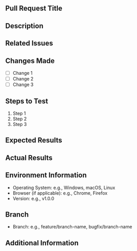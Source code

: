 ## Pull Request Title
<!-- Please provide a brief title for your PR -->

## Description
<!-- Please provide a brief description of the changes made, including the purpose and background of the changes. -->

## Related Issues
<!-- Please reference any related issues, e.g., `Fixes #123` or `Related to #456`. -->

## Changes Made
<!-- List the main changes you have made -->
- [ ] Change 1
- [ ] Change 2
- [ ] Change 3

## Steps to Test
<!-- Please provide detailed steps to test these changes -->
1. Step 1
2. Step 2
3. Step 3

## Expected Results
<!-- Describe what you expect to see after testing -->

## Actual Results
<!-- Describe what actually happens, especially if it differs from the expected results -->

## Environment Information
<!-- Provide the following information -->
- Operating System: e.g., Windows, macOS, Linux
- Browser (if applicable): e.g., Chrome, Firefox
- Version: e.g., v1.0.0

## Branch
<!-- Please specify the branch from which this PR is created -->
- Branch: e.g., feature/branch-name, bugfix/branch-name

## Additional Information
<!-- Add any other relevant information, screenshots, or logs here -->